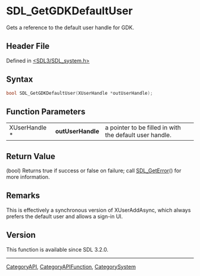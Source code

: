# SDL_GetGDKDefaultUser

Gets a reference to the default user handle for GDK.

## Header File

Defined in [<SDL3/SDL_system.h>](https://github.com/libsdl-org/SDL/blob/main/include/SDL3/SDL_system.h)

## Syntax

```c
bool SDL_GetGDKDefaultUser(XUserHandle *outUserHandle);
```

## Function Parameters

|               |                   |                                                         |
| ------------- | ----------------- | ------------------------------------------------------- |
| XUserHandle * | **outUserHandle** | a pointer to be filled in with the default user handle. |

## Return Value

(bool) Returns true if success or false on failure; call
[SDL_GetError](SDL_GetError)() for more information.

## Remarks

This is effectively a synchronous version of XUserAddAsync, which always
prefers the default user and allows a sign-in UI.

## Version

This function is available since SDL 3.2.0.





----
[CategoryAPI](CategoryAPI), [CategoryAPIFunction](CategoryAPIFunction), [CategorySystem](CategorySystem)

